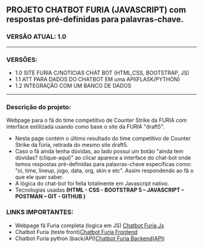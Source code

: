 
## PROJETO CHATBOT FURIA (JAVASCRIPT) com respostas pré-definidas para palavras-chave.
### VERSÃO ATUAL: 1.0

<hr>  

### VERSÕES: 
- 1.0 SITE FURIA C/NOTICIAS CHAT BOT (HTML,CSS, BOOTSTRAP, JS)
- 1.1 ATT PARA DADOS DO CHATBOT EM uma API(FLASK/PYTHON)
- 1.2 INTEGRAÇÃO COM UM BANCO DE DADOS
<hr> 

### Descrição do projeto:
Webpage para o fã do time competitivo de Counter Strike da FURIA com interface estilizada usando como base o site da FURIA "draft5".  
- Nesta page contém o último resultado do time competitivo de Counter Strike da fúria, retirada do mesmo site draft5.
- Caso o fã ainda tenha dúvidas, ao lado possuí um botão "ainda tem dúvidas? (clique-aqui)" ao clicar aparece a interface do chat-bot onde temos respostas pré-definidas para palavras-chave especificas como: "oi, time, lineup, jogo, data, org, 
skin e etc". Assim respondendo ao fã o que ele quer saber.
- A lógica do chat-bot foi feita totalmente em Javascript nativo. 
- Tecnologias usadas <strong>(HTML - CSS - BOOTSTRAP 5 – JAVASCRIPT – POSTMAN – GIT - GITHUB )</strong>

### LINKS IMPORTANTES:
- Webpage fã Furia completa (logica em JS) <a href="https://furia-chatbot-js.vercel.app/">Chatbot Furia Js</a>
- Chatbot Furia (teste front)<a href="https://chatbot-flask-frontend.vercel.app/">Chatbot Furia Frontend</a>
- Chatbot Furia python (back/API)<a href="https://github.com/israelbrian/chatbot_flask">Chatbot Furia Backend(API)</a>




